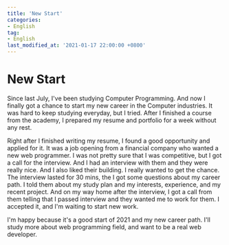 ```yaml
---
title: 'New Start'
categories:
- English
tag:
- English
last_modified_at: '2021-01-17 22:00:00 +0800'
---
```


# New Start

Since last July, I've been studying Computer Programming. And now I finally got a chance to start my new career in the Computer industries. It was hard to keep studying everyday, but I tried. After I finished a course from the academy, I prepared my resume and portfolio for a week without any rest. 

Right after I finished writing my resume, I found a good opportunity and applied for it. It was a job opening from a financial company who wanted a new web programmer. I was not pretty sure that I was competitive, but I got a call for the interview. And I had an interview with them and they were really nice. And I also liked their building. I really wanted to get the chance. The interview lasted for 30 mins, the I got some questions about my career path. I told them about my study plan and my interests, experience, and my recent project. And on my way home after the interview, I got a call from them telling that I passed interview and they wanted me to work for them. I accepted it, and I'm waiting to start new work. 

I'm happy because it's a good start of 2021 and my new career path. I'll study more about web programming field, and want to be a real web developer.
